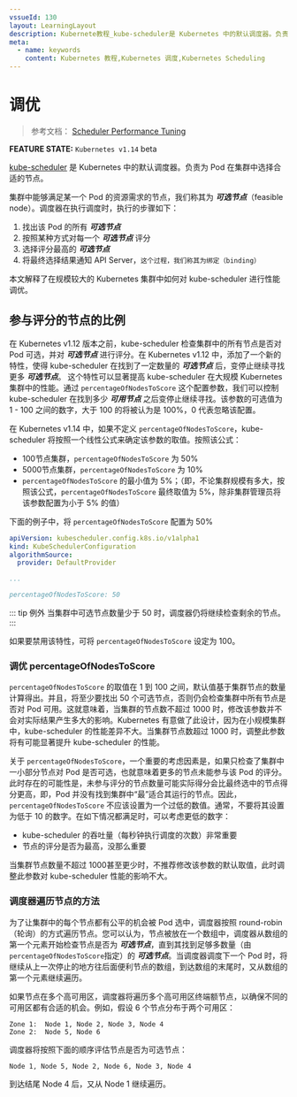 ```yaml
---
vssueId: 130
layout: LearningLayout
description: Kubernete教程_kube-scheduler是 Kubernetes 中的默认调度器。负责为 Pod 在集群中选择合适的节点。本文解释了在规模较大的 Kubernetes 集群中如何对 kube-scheduler 进行性能调优。
meta:
  - name: keywords
    content: Kubernetes 教程,Kubernetes 调度,Kubernetes Scheduling
---
```


# 调优

<AdSenseTitle/>

> 参考文档： [Scheduler Performance Tuning](https://kubernetes.io/docs/concepts/scheduling/scheduler-perf-tuning/)

**FEATURE STATE:** `Kubernetes v1.14` <Badge type="warning">beta</Badge>

[kube-scheduler](/learning/k8s-advanced/schedule/#kube-scheduler) 是 Kubernetes 中的默认调度器。负责为 Pod 在集群中选择合适的节点。

集群中能够满足某一个 Pod 的资源需求的节点，我们称其为 ***可选节点***（feasible node）。调度器在执行调度时，执行的步骤如下：
1. 找出该 Pod 的所有 ***可选节点***
2. 按照某种方式对每一个 ***可选节点*** 评分
3. 选择评分最高的 ***可选节点***
4. 将最终选择结果通知 API Server，`这个过程，我们称其为绑定（binding）`

本文解释了在规模较大的 Kubernetes 集群中如何对 kube-scheduler 进行性能调优。

## 参与评分的节点的比例

在 Kubernetes v1.12 版本之前，kube-scheduler 检查集群中的所有节点是否对 Pod 可选，并对 ***可选节点*** 进行评分。在 Kubernetes v1.12 中，添加了一个新的特性，使得 kube-scheduler 在找到了一定数量的 ***可选节点*** 后，变停止继续寻找更多 ***可选节点***。 这个特性可以显著提高 kube-scheduler 在大规模 Kubernetes 集群中的性能。通过 `percentageOfNodesToScore` 这个配置参数，我们可以控制 kube-scheduler 在找到多少 ***可用节点*** 之后变停止继续寻找。该参数的可选值为 1 - 100 之间的数字，大于 100 的将被认为是 100%，0 代表忽略该配置。

在 Kubernetes v1.14 中，如果不定义 `percentageOfNodesToScore`，kube-scheduler 将按照一个线性公式来确定该参数的取值。按照该公式：
* 100节点集群，`percentageOfNodesToScore` 为 50%
* 5000节点集群，`percentageOfNodesToScore` 为 10%
* `percentageOfNodesToScore` 的最小值为 5%；（即，不论集群规模有多大，按照该公式，`percentageOfNodesToScore` 最终取值为 5%，除非集群管理员将该参数配置为小于 5% 的值）

下面的例子中，将 `percentageOfNodesToScore` 配置为 50%

``` yaml
apiVersion: kubescheduler.config.k8s.io/v1alpha1
kind: KubeSchedulerConfiguration
algorithmSource:
  provider: DefaultProvider

...

percentageOfNodesToScore: 50
```

::: tip 例外
当集群中可选节点数量少于 50 时，调度器仍将继续检查剩余的节点。
:::

如果要禁用该特性，可将 `percentageOfNodesToScore` 设定为 100。

### 调优 percentageOfNodesToScore

`percentageOfNodesToScore` 的取值在 1 到 100 之间，默认值基于集群节点的数量计算得出。并且，将至少要找出 50 个可选节点，否则仍会检查集群中所有节点是否对 Pod 可用。这就意味着，当集群的节点数不超过 1000 时，修改该参数并不会对实际结果产生多大的影响。Kubernetes 有意做了此设计，因为在小规模集群中，kube-scheduler 的性能差异不大。当集群节点数超过 1000 时，调整此参数将有可能显著提升 kube-scheduler 的性能。

关于 `percentageOfNodesToScore`，一个重要的考虑因素是，如果只检查了集群中一小部分节点对 Pod 是否可选，也就意味着更多的节点未能参与该 Pod 的评分。此时存在的可能性是，未参与评分的节点数量可能实际得分会比最终选中的节点得分更高，即，Pod 并没有找到集群中“最”适合其运行的节点。因此，`percentageOfNodesToScore` 不应该设置为一个过低的数值。通常，不要将其设置为低于 10 的数字。在如下情况都满足时，可以考虑更低的数字：
* kube-scheduler 的吞吐量（每秒钟执行调度的次数）非常重要
* 节点的评分是否为最高，没那么重要

当集群节点数量不超过 1000甚至更少时，不推荐修改该参数的默认取值，此时调整此参数对 kube-scheduler 性能的影响不大。

### 调度器遍历节点的方法

为了让集群中的每个节点都有公平的机会被 Pod 选中，调度器按照 round-robin（轮询）的方式遍历节点。您可以认为，节点被放在一个数组中，调度器从数组的第一个元素开始检查节点是否为 ***可选节点***，直到其找到足够多数量（由`percentageOfNodesToScore`指定）的 ***可选节点***。当调度器调度下一个 Pod 时，将继续从上一次停止的地方往后面便利节点的数组，到达数组的末尾时，又从数组的第一个元素继续遍历。

如果节点在多个高可用区，调度器将遍历多个高可用区终端额节点，以确保不同的可用区都有合适的机会。例如，假设 6 个节点分布于两个可用区：
```
Zone 1:  Node 1, Node 2, Node 3, Node 4
Zone 2:  Node 5, Node 6
```
调度器将按照下面的顺序评估节点是否为可选节点：
```
Node 1, Node 5, Node 2, Node 6, Node 3, Node 4
```
到达结尾 Node 4 后，又从 Node 1 继续遍历。
